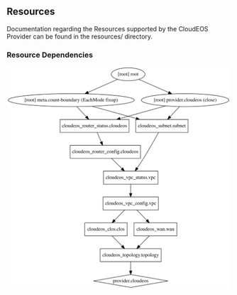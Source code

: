 ## Resources
Documentation regarding the Resources supported by the CloudEOS Provider can be found in the resources/ directory.

### Resource Dependencies
![CloudEOSResource Dependencies](graph.svg)

